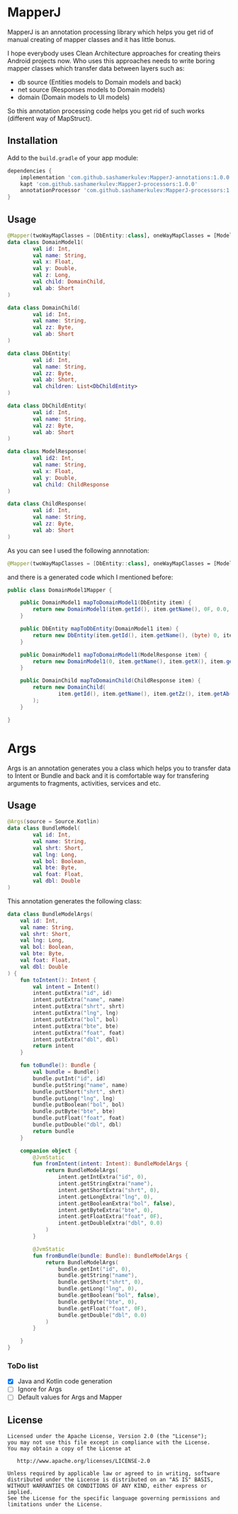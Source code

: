 
# MapperJ
MapperJ is an annotation processing library which helps you get rid of manual creating of mapper classes and it has little bonus.

I hope everybody uses Clean Architecture approaches for creating theirs Android projects now.
Who uses this approaches needs to write boring mapper classes which transfer data between layers such as:
- db source (Entities models to Domain models and back)
- net source (Responses models to Domain models)
- domain (Domain models to UI models)

So this annotation processing code helps you get rid of such works (different way of MapStruct).

## Installation

Add to the `build.gradle` of your app module:
```Groovy
dependencies {
    implementation 'com.github.sashamerkulev:MapperJ-annotations:1.0.0'
    kapt 'com.github.sashamerkulev:MapperJ-processors:1.0.0'
    annotationProcessor 'com.github.sashamerkulev:MapperJ-processors:1.0.0'
}
```

## Usage

``` kotlin
@Mapper(twoWayMapClasses = [DbEntity::class], oneWayMapClasses = [ModelResponse::class])
data class DomainModel1(
        val id: Int,
        val name: String,
        val x: Float,
        val y: Double,
        val z: Long,
        val child: DomainChild,
        val ab: Short
)

data class DomainChild(
        val id: Int,
        val name: String,
        val zz: Byte,
        val ab: Short
)

data class DbEntity(
        val id: Int,
        val name: String,
        val zz: Byte,
        val ab: Short,
        val children: List<DbChildEntity>
)

data class DbChildEntity(
        val id: Int,
        val name: String,
        val zz: Byte,
        val ab: Short
)

data class ModelResponse(
        val id2: Int,
        val name: String,
        val x: Float,
        val y: Double,
        val child: ChildResponse
)

data class ChildResponse(
        val id: Int,
        val name: String,
        val zz: Byte,
        val ab: Short
)

```
As you can see I used the following annnotation:
``` kotlin 
@Mapper(twoWayMapClasses = [DbEntity::class], oneWayMapClasses = [ModelResponse::class]) 
```

and there is a generated code which I mentioned before:
``` java
public class DomainModel1Mapper {

    public DomainModel1 mapToDomainModel1(DbEntity item) {
        return new DomainModel1(item.getId(), item.getName(), 0F, 0.0, 0, null, item.getAb());
    }

    public DbEntity mapToDbEntity(DomainModel1 item) {
        return new DbEntity(item.getId(), item.getName(), (byte) 0, item.getAb(), new ArrayList());
    }

    public DomainModel1 mapToDomainModel1(ModelResponse item) {
        return new DomainModel1(0, item.getName(), item.getX(), item.getY(), 0, mapToDomainChild(item.getChild()), (short) 0);
    }

    public DomainChild mapToDomainChild(ChildResponse item) {
        return new DomainChild(
                item.getId(), item.getName(), item.getZz(), item.getAb()
        );
    }

}

```

# Args

Args is an annotation generates you a class which helps you to transfer data to Intent or Bundle and back and it is comfortable way for transfering arguments to fragments, activities, services and etc.

## Usage

``` kotlin
@Args(source = Source.Kotlin)
data class BundleModel(
        val id: Int,
        val name: String,
        val shrt: Short,
        val lng: Long,
        val bol: Boolean,
        val bte: Byte,
        val foat: Float,
        val dbl: Double
)

```
This annotation generates the following class:

``` kotlin
data class BundleModelArgs(
    val id: Int,
    val name: String,
    val shrt: Short,
    val lng: Long,
    val bol: Boolean,
    val bte: Byte,
    val foat: Float,
    val dbl: Double
) {
    fun toIntent(): Intent {
        val intent = Intent()
        intent.putExtra("id", id)
        intent.putExtra("name", name)
        intent.putExtra("shrt", shrt)
        intent.putExtra("lng", lng)
        intent.putExtra("bol", bol)
        intent.putExtra("bte", bte)
        intent.putExtra("foat", foat)
        intent.putExtra("dbl", dbl)
        return intent
    }

    fun toBundle(): Bundle {
        val bundle = Bundle()
        bundle.putInt("id", id)
        bundle.putString("name", name)
        bundle.putShort("shrt", shrt)
        bundle.putLong("lng", lng)
        bundle.putBoolean("bol", bol)
        bundle.putByte("bte", bte)
        bundle.putFloat("foat", foat)
        bundle.putDouble("dbl", dbl)
        return bundle
    }

    companion object {
        @JvmStatic
        fun fromIntent(intent: Intent): BundleModelArgs {
            return BundleModelArgs(
                intent.getIntExtra("id", 0),
                intent.getStringExtra("name"),
                intent.getShortExtra("shrt", 0),
                intent.getLongExtra("lng", 0),
                intent.getBooleanExtra("bol", false),
                intent.getByteExtra("bte", 0),
                intent.getFloatExtra("foat", 0F),
                intent.getDoubleExtra("dbl", 0.0)
            )
        }

        @JvmStatic
        fun fromBundle(bundle: Bundle): BundleModelArgs {
            return BundleModelArgs(
                bundle.getInt("id", 0),
                bundle.getString("name"),
                bundle.getShort("shrt", 0),
                bundle.getLong("lng", 0),
                bundle.getBoolean("bol", false),
                bundle.getByte("bte", 0),
                bundle.getFloat("foat", 0F),
                bundle.getDouble("dbl", 0.0)
            )
        }

    }
}

```

### ToDo list

* [x] Java and Kotlin code generation
* [ ] Ignore for Args
* [ ] Default values for Args and Mapper

License
-------

    Licensed under the Apache License, Version 2.0 (the "License");
    you may not use this file except in compliance with the License.
    You may obtain a copy of the License at

       http://www.apache.org/licenses/LICENSE-2.0

    Unless required by applicable law or agreed to in writing, software
    distributed under the License is distributed on an "AS IS" BASIS,
    WITHOUT WARRANTIES OR CONDITIONS OF ANY KIND, either express or implied.
    See the License for the specific language governing permissions and
    limitations under the License.
